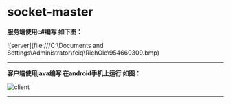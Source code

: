 socket-master
=============
**服务端使用c#编写 如下图：**

![server](file:///C:\Documents and Settings\Administrator\feiq\RichOle\954660309.bmp)
*****
**客户端使用java编写  在android手机上运行  如图：**

![client](/images/client.png)
*****
